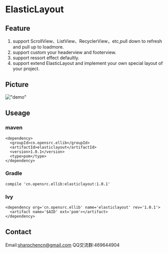 # ElasticLayout
## Feature
1. support ScrollView、ListView、RecyclerView，etc,pull down to refresh and pull up to loadmore.
2. support custom your headerview and footerview.
3. support ressort effect defaultly.
4. support extend ElasticLayout and implement your own special layout of your project.

## Picture
!["demo"](https://github.com/SharpChen/ElasticLayout/blob/master/el.gif)

## Useage
### maven
    <dependency>
      <groupId>cn.opensrc.ellib</groupId>
      <artifactId>elasticlayout</artifactId>
      <version>1.0.1</version>
      <type>pom</type>
    </dependency>
### Gradle
    compile 'cn.opensrc.ellib:elasticlayout:1.0.1'
### lvy
    <dependency org='cn.opensrc.ellib' name='elasticlayout' rev='1.0.1'>
      <artifact name='$AID' ext='pom'></artifact>
    </dependency>
## Contact
Email:sharpchencn@gmail.com
QQ交流群:469644904






